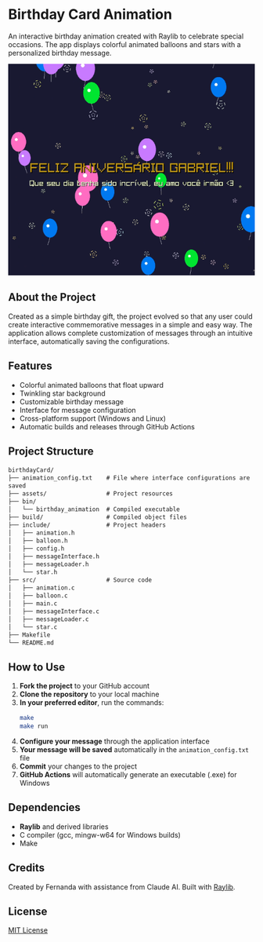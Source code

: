 # Birthday Card Animation

An interactive birthday animation created with Raylib to celebrate special occasions. The app displays colorful animated balloons and stars with a personalized birthday message.

![Screenshot of the app saying in ptbr "Feliz Aniversario Gabriel!!"](./Screenshot.png)

## About the Project

Created as a simple birthday gift, the project evolved so that any user could create interactive commemorative messages in a simple and easy way. The application allows complete customization of messages through an intuitive interface, automatically saving the configurations.

## Features

- Colorful animated balloons that float upward
- Twinkling star background
- Customizable birthday message
- Interface for message configuration
- Cross-platform support (Windows and Linux)
- Automatic builds and releases through GitHub Actions

## Project Structure

```
birthdayCard/
├── animation_config.txt    # File where interface configurations are saved
├── assets/                 # Project resources
├── bin/
│   └── birthday_animation  # Compiled executable
├── build/                  # Compiled object files
├── include/                # Project headers
│   ├── animation.h
│   ├── balloon.h
│   ├── config.h
│   ├── messageInterface.h
│   ├── messageLoader.h
│   └── star.h
├── src/                    # Source code
│   ├── animation.c
│   ├── balloon.c
│   ├── main.c
│   ├── messageInterface.c
│   ├── messageLoader.c
│   └── star.c
├── Makefile
└── README.md
```

## How to Use

1. **Fork the project** to your GitHub account
2. **Clone the repository** to your local machine
3. **In your preferred editor**, run the commands:
   ```bash
   make
   make run
   ```
4. **Configure your message** through the application interface
5. **Your message will be saved** automatically in the `animation_config.txt` file
6. **Commit** your changes to the project
7. **GitHub Actions** will automatically generate an executable (.exe) for Windows

## Dependencies

- **Raylib** and derived libraries
- C compiler (gcc, mingw-w64 for Windows builds)
- Make

## Credits

Created by Fernanda with assistance from Claude AI.
Built with [Raylib](https://www.raylib.com/).

## License

[MIT License](LICENSE)
